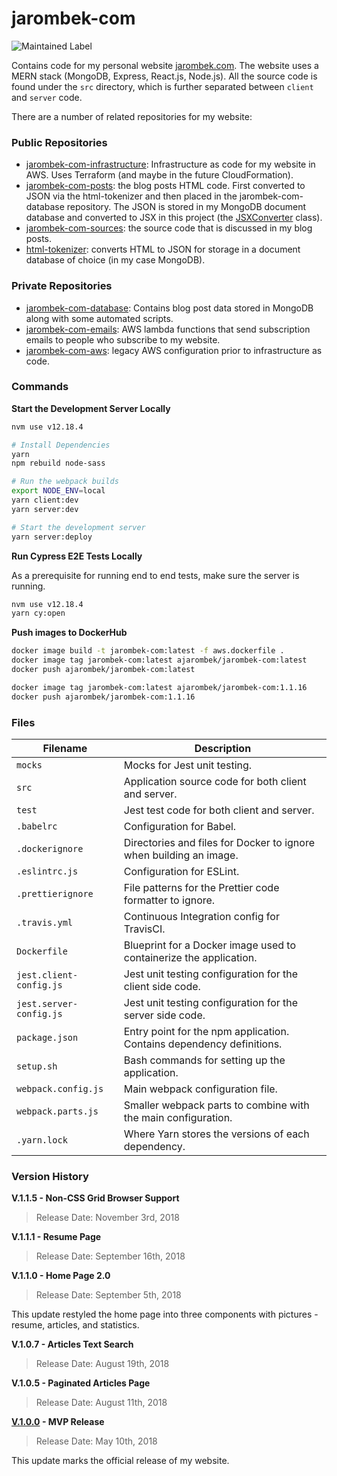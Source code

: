# jarombek-com

![Maintained Label](https://img.shields.io/badge/Maintained-Yes-brightgreen?style=for-the-badge)

Contains code for my personal website [jarombek.com](https://jarombek.com).  The website uses a MERN 
stack (MongoDB, Express, React.js, Node.js).  All the source code is found under the `src` 
directory, which is further separated between `client` and `server` code.

There are a number of related repositories for my website:

### Public Repositories

- [jarombek-com-infrastructure](https://github.com/AJarombek/jarombek-com-infrastructure): Infrastructure
as code for my website in AWS.  Uses Terraform (and maybe in the future CloudFormation).
- [jarombek-com-posts](https://github.com/AJarombek/jarombek-com-posts): the blog posts HTML code.  First 
converted to JSON via the html-tokenizer and then placed in the jarombek-com-database repository.  The 
JSON is stored in my MongoDB document database and converted to JSX in this project (the
[JSXConverter](https://github.com/AJarombek/jarombek-com/blob/master/src/client/JSXConverter.js) class).
- [jarombek-com-sources](https://github.com/AJarombek/jarombek-com-sources): the source code that is 
discussed in my blog posts.
- [html-tokenizer](https://github.com/AJarombek/html-tokenizer): converts HTML to JSON for storage in 
a document database of choice (in my case MongoDB).

### Private Repositories

- [jarombek-com-database](https://github.com/AJarombek/jarombek-com-database): Contains blog post data 
stored in MongoDB along with some automated scripts.
- [jarombek-com-emails](https://github.com/AJarombek/jarombek-com-emails): AWS lambda functions that
send subscription emails to people who subscribe to my website.
- [jarombek-com-aws](https://github.com/AJarombek/jarombek-com-aws): legacy AWS configuration prior to
infrastructure as code.

### Commands

**Start the Development Server Locally**

```bash
nvm use v12.18.4

# Install Dependencies
yarn
npm rebuild node-sass

# Run the webpack builds
export NODE_ENV=local
yarn client:dev
yarn server:dev

# Start the development server
yarn server:deploy
```

**Run Cypress E2E Tests Locally**

As a prerequisite for running end to end tests, make sure the server is running.

```bash
nvm use v12.18.4
yarn cy:open
```

**Push images to DockerHub**

```bash
docker image build -t jarombek-com:latest -f aws.dockerfile .
docker image tag jarombek-com:latest ajarombek/jarombek-com:latest
docker push ajarombek/jarombek-com:latest

docker image tag jarombek-com:latest ajarombek/jarombek-com:1.1.16
docker push ajarombek/jarombek-com:1.1.16
```

### Files

| Filename                 | Description                                                                |
|--------------------------|----------------------------------------------------------------------------|
| `mocks`                  | Mocks for Jest unit testing.                                               |
| `src`                    | Application source code for both client and server.                        |
| `test`                   | Jest test code for both client and server.                                 |
| `.babelrc`               | Configuration for Babel.                                                   |
| `.dockerignore`          | Directories and files for Docker to ignore when building an image.         |
| `.eslintrc.js`           | Configuration for ESLint.                                                  |
| `.prettierignore`        | File patterns for the Prettier code formatter to ignore.                   |
| `.travis.yml`            | Continuous Integration config for TravisCI.                                |
| `Dockerfile`             | Blueprint for a Docker image used to containerize the application.         |
| `jest.client-config.js`  | Jest unit testing configuration for the client side code.                  |
| `jest.server-config.js`  | Jest unit testing configuration for the server side code.                  |
| `package.json`           | Entry point for the npm application.  Contains dependency definitions.     |
| `setup.sh`               | Bash commands for setting up the application.                              |
| `webpack.config.js`      | Main webpack configuration file.                                           |
| `webpack.parts.js`       | Smaller webpack parts to combine with the main configuration.              |
| `.yarn.lock`             | Where Yarn stores the versions of each dependency.                         |

### Version History

**V.1.1.5 - Non-CSS Grid Browser Support**

> Release Date: November 3rd, 2018

**V.1.1.1 - Resume Page**

> Release Date: September 16th, 2018

**V.1.1.0 - Home Page 2.0**

> Release Date: September 5th, 2018

This update restyled the home page into three components with pictures - resume, articles, and statistics.

**V.1.0.7 - Articles Text Search**

> Release Date: August 19th, 2018

**V.1.0.5 - Paginated Articles Page**

> Release Date: August 11th, 2018

**[V.1.0.0](https://github.com/AJarombek/jarombek-com/tree/v1.0.0) - MVP Release**

> Release Date: May 10th, 2018

This update marks the official release of my website.
